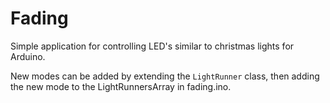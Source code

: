 # Fading

Simple application for controlling LED's similar to christmas lights for Arduino.

New modes can be added by extending the `LightRunner` class, then adding the new mode to the LightRunnersArray in fading.ino.
